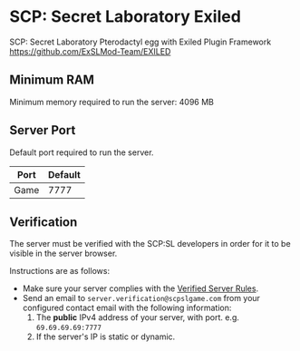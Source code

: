 # SCP: Secret Laboratory Exiled

SCP: Secret Laboratory Pterodactyl egg with Exiled Plugin Framework <https://github.com/ExSLMod-Team/EXILED>

## Minimum RAM

Minimum memory required to run the server: 4096 MB

## Server Port

Default port required to run the server.

| Port    | Default |
|---------|---------|
| Game    | 7777    |

## Verification

The server must be verified with the SCP:SL developers in order for it to be visible in the server browser.

Instructions are as follows:

* Make sure your server complies with the [Verified Server Rules](https://scpslgame.com/Verified_server_rules.pdf).
* Send an email to `server.verification@scpslgame.com` from your configured contact email with the following information:
  1. The **public** IPv4 address of your server, with port. e.g. `69.69.69.69:7777`
  2. If the server's IP is static or dynamic.
